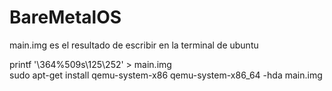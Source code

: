 # BareMetalOS
main.img es el resultado de escribir en la terminal de ubuntu

printf '\364%509s\125\252' > main.img <br>
sudo apt-get install qemu-system-x86
qemu-system-x86_64 -hda main.img

